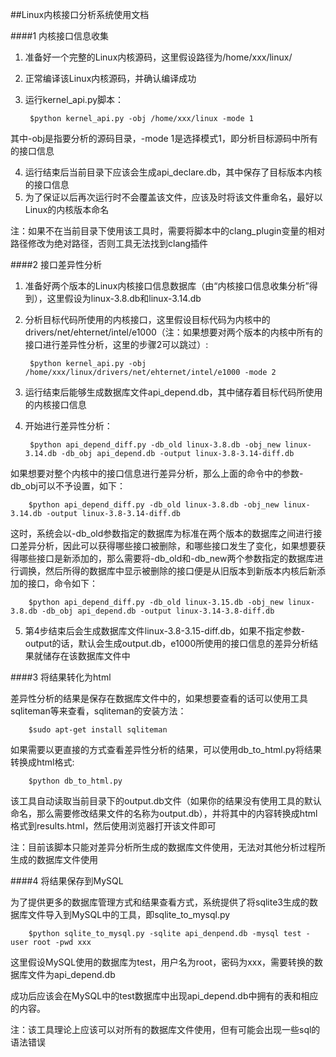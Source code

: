 ##Linux内核接口分析系统使用文档      

####1 内核接口信息收集        

1. 准备好一个完整的Linux内核源码，这里假设路径为/home/xxx/linux/  

2. 正常编译该Linux内核源码，并确认编译成功   
    
3. 运行kernel_api.py脚本：
 
		$python kernel_api.py -obj /home/xxx/linux -mode 1   
其中-obj是指要分析的源码目录，-mode 1是选择模式1，即分析目标源码中所有的接口信息

4. 运行结束后当前目录下应该会生成api_declare.db，其中保存了目标版本内核的接口信息
5. 为了保证以后再次运行时不会覆盖该文件，应该及时将该文件重命名，最好以Linux的内核版本命名

注：如果不在当前目录下使用该工具时，需要将脚本中的clang_plugin变量的相对路径修改为绝对路径，否则工具无法找到clang插件  
                    
####2 接口差异性分析  

1. 准备好两个版本的Linux内核接口信息数据库（由“内核接口信息收集分析”得到），这里假设为linux-3.8.db和linux-3.14.db

2. 分析目标代码所使用的内核接口，这里假设目标代码为内核中的drivers/net/ehternet/intel/e1000（注：如果想要对两个版本的内核中所有的接口进行差异性分析，这里的步骤2可以跳过）:

		$python kernel_api.py -obj /home/xxx/linux/drivers/net/ehternet/intel/e1000 -mode 2

3. 运行结束后能够生成数据库文件api_depend.db，其中储存着目标代码所使用的内核接口信息

4. 开始进行差异性分析：

		$python api_depend_diff.py -db_old linux-3.8.db -obj_new linux-3.14.db -db_obj api_depend.db -output linux-3.8-3.14-diff.db
如果想要对整个内核中的接口信息进行差异分析，那么上面的命令中的参数-db_obj可以不予设置，如下：

		$python api_depend_diff.py -db_old linux-3.8.db -obj_new linux-3.14.db -output linux-3.8-3.14-diff.db
这时，系统会以-db_old参数指定的数据库为标准在两个版本的数据库之间进行接口差异分析，因此可以获得哪些接口被删除，和哪些接口发生了变化，如果想要获得哪些接口是新添加的，那么需要将-db_old和-db_new两个参数指定的数据库进行调换，然后所得的数据库中显示被删除的接口便是从旧版本到新版本内核后新添加的接口，命令如下：
		
		$python api_depend_diff.py -db_old linux-3.15.db -obj_new linux-3.8.db -db_obj api_depend.db -output linux-3.14-3.8-diff.db

5. 第4步结束后会生成数据库文件linux-3.8-3.15-diff.db，如果不指定参数-output的话，默认会生成output.db，e1000所使用的接口信息的差异分析结果就储存在该数据库文件中
                   
####3 将结果转化为html        

差异性分析的结果是保存在数据库文件中的，如果想要查看的话可以使用工具sqliteman等来查看，sqliteman的安装方法：

		$sudo apt-get install sqliteman

如果需要以更直接的方式查看差异性分析的结果，可以使用db_to_html.py将结果转换成html格式:

		$python db_to_html.py
     
该工具自动读取当前目录下的output.db文件（如果你的结果没有使用工具的默认命名，那么需要修改结果文件的名称为output.db），并将其中的内容转换成html格式到results.html，然后使用浏览器打开该文件即可

注：目前该脚本只能对差异分析所生成的数据库文件使用，无法对其他分析过程所生成的数据库文件使用

####4 将结果保存到MySQL 

为了提供更多的数据库管理方式和结果查看方式，系统提供了将sqlite3生成的数据库文件导入到MySQL中的工具，即sqlite_to_mysql.py

		$python sqlite_to_mysql.py -sqlite api_denpend.db -mysql test -user root -pwd xxx

这里假设MySQL使用的数据库为test，用户名为root，密码为xxx，需要转换的数据库文件为api_depend.db

成功后应该会在MySQL中的test数据库中出现api_depend.db中拥有的表和相应的内容。

注：该工具理论上应该可以对所有的数据库文件使用，但有可能会出现一些sql的语法错误
